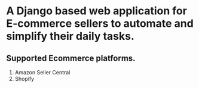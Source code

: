 # A Django based web application for E-commerce sellers to automate and simplify their daily tasks.



## Supported Ecommerce platforms.
1. Amazon Seller Central
2. Shopify
